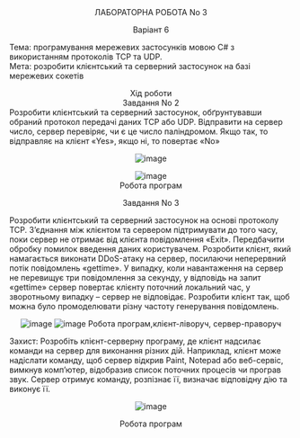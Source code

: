 <div align="center">ЛАБОРАТОРНА РОБОТА No 3

Варіант 6</div>
Тема: програмування мережевих застосунків мовою C# з використанням протоколів TCP та UDP.<br>
Мета: розробити клієнтський та серверний застосунок на базі мережевих сокетів

<div align="center">Хід роботи<br>
Завдання No 2</div>
Розробити клієнтський та серверний застосунок, обґрунтувавши обраний 
протокол передачі даних TCP або UDP.
Відправити на сервер число, сервер перевіряє, чи є це число паліндромом. Якщо 
так, то відправляє на клієнт «Yes», якщо ні, то повертає «No»

<div align="center">

![image](https://github.com/user-attachments/assets/216cfc18-e396-4732-a0c1-bbafacc64ce7)

![image](https://github.com/user-attachments/assets/a9594421-1286-4dfa-99d5-d8667f507192)<br>
Робота програм

Завдання No 3</div>

Розробити клієнтський та серверний застосунок на основі протоколу TCP. З’єднання між клієнтом та сервером підтримувати до того часу, поки сервер не отримає від клієнта повідомлення «Exit». Передбачити обробку помилок введення даних користувачем.
Розробити клієнт, який намагається виконати DDoS-атаку на сервер, посилаючи неперервний потік повідомлень «gettime». У випадку, коли навантаження на сервер не перевищує три повідомлення за секунду, у відповідь на запит «gettime» сервер повертає клієнту поточний локальний час, у зворотньому випадку – сервер не відповідає. Розробити клієнт так, щоб можна було промоделювати різну частоту генерування повідомлень.

<div align="center">
  
![image](https://github.com/user-attachments/assets/7c873f34-edd4-4509-918a-e2187648f356)
![image](https://github.com/user-attachments/assets/8d8cc5b0-0b30-49e5-babb-2670b73270e5)
Робота програм,клієнт-ліворуч, сервер-праворуч </div>

Захист: Розробіть клієнт-серверну програму, де клієнт надсилає команди на сервер для виконання різних дій. Наприклад, клієнт може надіслати команду, щоб сервер відкрив Paint, Notepad або веб-сервіс, вимкнув комп’ютер, відобразив список поточних процесів чи програв звук. Сервер отримує команду, розпізнає її, визначає відповідну дію та виконує її.
<div align="center">
  
![image](https://github.com/user-attachments/assets/b82b4821-6398-41ac-bf55-34e8ae76d7ab)

Робота програм</div>


